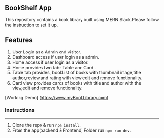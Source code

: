 ## BookShelf App

This repository contains a book library built using MERN Stack.Please follow the instruction to set it up.

## **Features**

1. User Login as a Admin and visitor.
2. Dashboard access if user login as a admin.
3. Home access if user login as a visitor.
4. Home provides two tabs Table and Card .
5. Table tab provides, bookList of books with thumbnail image,title author,review and rating
   with view edit and remove functionality.
6. Card view provides cards of books with title and author with the view,edit and remove functionality.

[Working Demo] (https://www.myBookLibrary.com)

### Instructions

---

1. Clone the repo & run `npm install`.
2. From the app(backend & Frontend) Folder run `npm run dev`.
